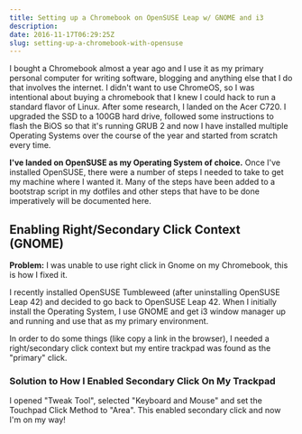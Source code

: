 ```yaml
---
title: Setting up a Chromebook on OpenSUSE Leap w/ GNOME and i3
description: 
date: 2016-11-17T06:29:25Z
slug: setting-up-a-chromebook-with-opensuse
---
```


I bought a Chromebook almost a year ago and I use it as my primary personal computer for writing software, blogging and anything else that I do that involves the internet. I didn't want to use ChromeOS, so I was intentional about buying a chromebook that I knew I could hack to run a standard flavor of Linux. After some research, I landed on the Acer C720. I upgraded the SSD to a 100GB hard drive, followed some instructions to flash the BiOS so that it's running GRUB 2 and now I have installed multiple Operating Systems over the course of the year and started from scratch every time.

**I've landed on OpenSUSE as my Operating System of choice.** Once I've installed OpenSUSE, there were a number of steps I needed to take to get my machine where I wanted it. Many of the steps have been added to a bootstrap script in my dotfiles and other steps that have to be done imperatively will be documented here.

## Enabling Right/Secondary Click Context (GNOME)

**Problem:** I was unable to use right click in Gnome on my Chromebook, this is how I fixed it.

I recently installed OpenSUSE Tumbleweed (after uninstalling OpenSUSE Leap 42) and decided to go back to OpenSUSE Leap 42. When I initially install the Operating System, I use GNOME and get i3 window manager up and running and use that as my primary environment. 

In order to do some things (like copy a link in the browser), I needed a right/secondary click context but my entire trackpad was found as the "primary" click.

### Solution to How I Enabled Secondary Click On My Trackpad

I opened "Tweak Tool", selected "Keyboard and Mouse" and set the Touchpad Click Method to "Area". This enabled secondary click and now I'm on my way! 
